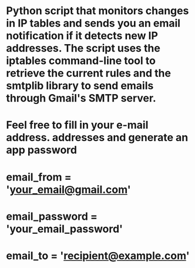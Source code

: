 # Python script that monitors changes in IP tables and sends you an email notification if it detects new IP addresses. The script uses the iptables command-line tool to retrieve the current rules and the smtplib library to send emails through Gmail's SMTP server.
# Feel free to fill in your e-mail address. addresses and generate an app password
# email_from = 'your_email@gmail.com'
# email_password = 'your_email_password'
# email_to = 'recipient@example.com'
